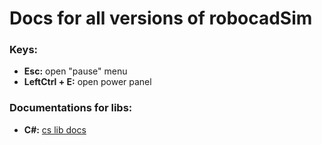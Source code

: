 # Docs for all versions of robocadSim  
<h3> <strong>Keys:</strong> </h3>  
<ul>
  <li> <strong>Esc:</strong> open "pause" menu </li>  
  <li> <strong>LeftCtrl + E:</strong> open power panel </li>  
</ul>

<h3> <strong>Documentations for libs:</strong></h3>

  + **C#:** [cs lib docs](https://github.com/CrackAndDie/robocadSim/tree/master/cs)  

